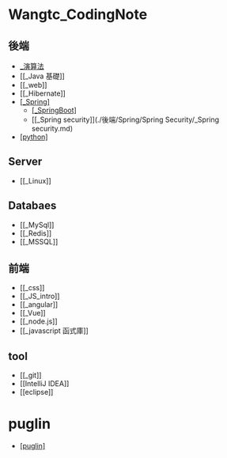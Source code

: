 # Wangtc_CodingNote

## 後端

- [_演算法](./後端/演算法/_演算法.md)
- [[_Java 基礎]]
- [[_web]]
- [[_Hibernate]]
- [[_Spring]](./後端/Spring/_Spring.md)
	- [[_SpringBoot]](./後端/Spring/SpringBoot/_SpringBoot.md)
	- [[_Spring security]](./後端/Spring/Spring Security/_Spring security.md)
- [[python]](Python/_python.md)

## Server

- [[_Linux]]

## Databaes
- [[_MySql]]
- [[_Redis]]
- [[_MSSQL]]

## 前端
- [[_css]]
- [[_JS_intro]]
- [[_angular]]
- [[_Vue]]
- [[_node.js]]
- [[_javascript 函式庫]]

## tool
- [[_git]]
- [[IntelliJ IDEA]]
- [[eclipse]]

# puglin
- [[puglin]](./puglin.md)
<!--stackedit_data:
eyJoaXN0b3J5IjpbLTQyMDY5MDkxNV19
-->